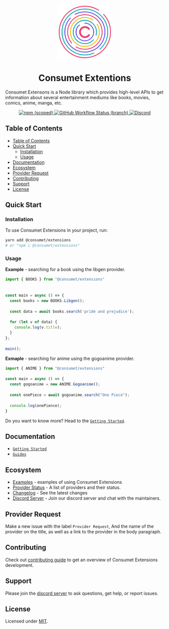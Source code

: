 <p align="center"><img src="assets/images/consumetlogo.png" width="175"/></p>

<h1 align="center"> Consumet Extentions </h1>

Consumet Extensons is a Node library which provides high-level APIs to get information about several entertainment mediums like books, movies, comics, anime, manga, etc.

<p align="center">
<a href="https://www.npmjs.com/package/@consumet/extensions">
    <img src="https://img.shields.io/npm/v/@consumet/extensions" alt="npm (scoped)">
  </a>
  <a href="https://github.com/consumet/extensions/actions?query=workflow%3A%2Node.js+CI%22">
    <img src="https://img.shields.io/github/workflow/status/consumet/extensions/Node.js%20CI/master" alt="GitHub Workflow Status (branch)">
  </a>
    <a href="https://discord.gg/qTPfvMxzNH">
    <img src="https://img.shields.io/discord/987492554486452315.svg?label=discord&labelColor=7289da&color=2c2f33" alt="Discord">
  </a>
</p>

## Table of Contents
- [Table of Contents](#table-of-contents)
- [Quick Start](#quick-start)
  - [Installation](#installation)
  - [Usage](#usage)
- [Documentation](#documentation)
- [Ecosystem](#ecosystem)
- [Provider Request](#provider-request)
- [Contributing](#contributing)
- [Support](#support)
- [License](#license)

## Quick Start

### Installation

To use Consumet Extensions in your project, run:
```bash
yarn add @consumet/extensions
# or "npm i @consumet/extensions"
```

### Usage

**Example** - searching for a book using the libgen provider.
```ts
import { BOOKS } from "@consumet/extensions"


const main = async () => {
  const books = new BOOKS.Libgen();

  const data = await books.search('pride and prejudice');

  for (let v of data) {
    console.log(v.title);
  }
};

main();
```

**Exmaple** - searching for anime using the gogoanime provider.
```ts
import { ANIME } from "@consumet/extensions"

const main = async () => {
  const gogoanime = new ANIME.Gogoanime();

  const onePiece = await gogoanime.search("One Piece");

  console.log(onePience);
}
```

Do you want to know more? Head to the [`Getting Started`](https://github.com/consumet/extensions/tree/master/docs/guides/getting-started).

## Documentation
- [`Getting Started`](https://github.com/consumet/extensions/tree/master/docs/guides/getting-started.md)
- [`Guides`](https://github.com/consumet/extensions/tree/master/docs)

## Ecosystem
- [Examples](https://github.com/consumet/extentions/tree/master/examples) - examples of using Consumet Extensions
- [Provider Status](https://github.com/consumet/providers-status/blob/main/README.md) - A list of providers and their status.
- [Changelog](https://github.com/consumet/extensions/blob/master/CHANGELOG.md) - See the latest changes
- [Discord Server](https://discord.gg/qTPfvMxzNH) - Join our discord server and chat with the maintainers.

## Provider Request
Make a new issue with the label `Provider Request`, And the name of the provider on the title, as well as a link to the provider in the body paragraph.

## Contributing
Check out [contributing guide](https://github.com/consumet/extensions/blob/master/docs/guides/contributing.md) to get an overview of Consumet Extensions development.

## Support

Please join the [discord server](https://discord.gg/qTPfvMxzNH) to ask questions, get help, or report issues.

## License

Licensed under [MIT](./LICENSE).